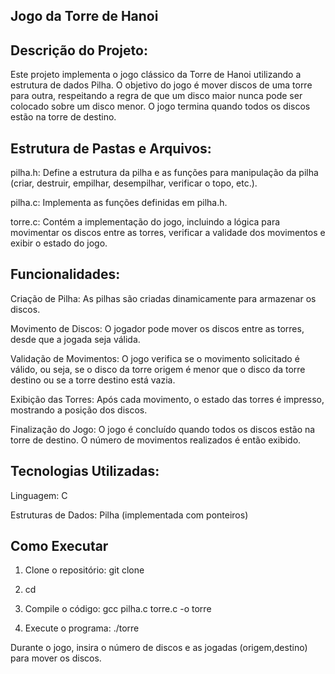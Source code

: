 ## Jogo da Torre de Hanoi


## Descrição do Projeto:

Este projeto implementa o jogo clássico da Torre de Hanoi utilizando a estrutura de dados Pilha. O objetivo do jogo é mover discos de uma torre para outra, respeitando a regra de que um disco maior nunca pode ser colocado sobre um disco menor. O jogo termina quando todos os discos estão na torre de destino.


## Estrutura de Pastas e Arquivos:


pilha.h: Define a estrutura da pilha e as funções para manipulação da pilha (criar, destruir, empilhar, desempilhar, verificar o topo, etc.).

pilha.c: Implementa as funções definidas em pilha.h.

torre.c: Contém a implementação do jogo, incluindo a lógica para movimentar os discos entre as torres, verificar a validade dos movimentos e exibir o estado do jogo.


## Funcionalidades:
  
Criação de Pilha: As pilhas são criadas dinamicamente para armazenar os discos.

Movimento de Discos: O jogador pode mover os discos entre as torres, desde que a jogada seja válida.

Validação de Movimentos: O jogo verifica se o movimento solicitado é válido, ou seja, se o disco da torre origem é menor que o disco da torre destino ou se a torre destino está vazia.

Exibição das Torres: Após cada movimento, o estado das torres é impresso, mostrando a posição dos discos.

Finalização do Jogo: O jogo é concluído quando todos os discos estão na torre de destino. O número de movimentos realizados é então exibido.


## Tecnologias Utilizadas:


Linguagem: C

Estruturas de Dados: Pilha (implementada com ponteiros)

## Como Executar


1. Clone o repositório: git clone <url-do-repositorio>

2. cd <diretorio-do-repositorio>

3. Compile o código: gcc pilha.c torre.c -o torre

4. Execute o programa: ./torre
   
Durante o jogo, insira o número de discos e as jogadas (origem,destino) para mover os discos.

